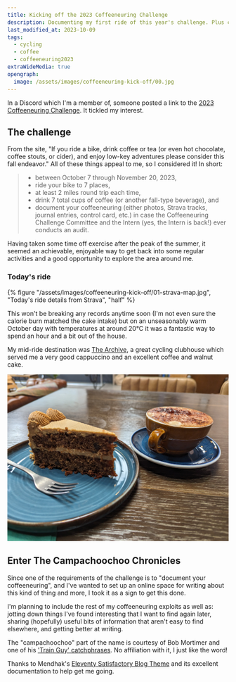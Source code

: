 ```yaml
---
title: Kicking off the 2023 Coffeeneuring Challenge
description: Documenting my first ride of this year's challenge. Plus cake.
last_modified_at: 2023-10-09
tags:
  - cycling
  - coffee
  - coffeeneuring2023
extraWideMedia: true
opengraph:
  image: /assets/images/coffeeneuring-kick-off/00.jpg
---
```


In a Discord which I'm a member of, someone posted a link to the [2023 Coffeeneuring Challenge](https://chasingmailboxes.com/2023/09/24/coffeeneuring-challenge-2023-lucky-13/). It tickled my interest.

## The challenge

From the site, "If you ride a bike, drink coffee or tea (or even hot chocolate, coffee stouts, or cider), and enjoy low-key adventures please consider this fall endeavor." All of these things appeal to me, so I considered it! In short:

> - between October 7 through November 20, 2023,
> - ride your bike to 7 places,
> - at least 2 miles round trip each time,
> - drink 7 total cups of coffee (or another fall-type beverage), and
> - document your coffeeneuring (either photos, Strava tracks, journal entries, control card, etc.) in case the Coffeeneuring Challenge Committee and the Intern (yes, the Intern is back!) ever conducts an audit.

Having taken some time off exercise after the peak of the summer, it seemed an achievable, enjoyable way to get back into some regular activities and a good opportunity to explore the area around me.

### Today's ride

{% figure "/assets/images/coffeeneuring-kick-off/01-strava-map.jpg", "Today's ride details from Strava", "half" %}

This won't be breaking any records anytime soon (I'm not even sure the calorie burn matched the cake intake) but on an unseasonably warm October day with temperatures at around 20&deg;C it was a fantastic way to spend an hour and a bit out of the house.

My mid-ride destination was [The Archive](https://thearchive.works/pages/info), a great cycling clubhouse which served me a very good cappuccino and an excellent coffee and walnut cake.

![Coffee cake and cappuccino](/assets/images/coffeeneuring-kick-off/02-coffee-and-walnut-cake.jpg)

## Enter The Campachoochoo Chronicles

Since one of the requirements of the challenge is to "document your coffeeneuring", and I've wanted to set up an online space for writing about this kind of thing and more, I took it as a sign to get this done.

I'm planning to include the rest of my coffeeneuring exploits as well as: jotting down things I've found interesting that I want to find again later, sharing (hopefully) useful bits of information that aren't easy to find elsewhere, and getting better at writing.

The "campachoochoo" part of the name is courtesy of Bob Mortimer and one of his ['Train Guy' catchphrases](https://mashable.com/article/bob-mortimer-train-guy). No affiliation with it, I just like the word!

Thanks to Mendhak's [Eleventy Satisfactory Blog Theme](https://github.com/mendhak/eleventy-satisfactory) and its excellent documentation to help get me going.
